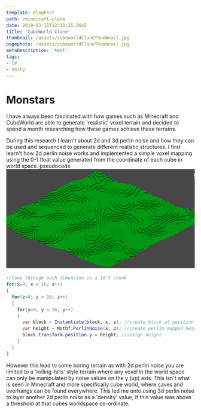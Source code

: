 ```yaml
---
template: BlogPost
path: /minecraft-clone
date: 2019-03-11T12:12:25.364Z
title: 'CubeWorld Clone'
thumbnail: /assets/cubeworldCloneThumbnail.jpg
pagephoto: /assets/cubeworldCloneThumbnail.jpg
metaDescription: 'test'
tags:
- C#
- Unity
---
```

# Monstars

I have always been fascinated with how games such as Minecraft and CubeWorld are able to generate 'realistic' voxel terrain and decided to spend a month researching how these games achieve these terrains.

During this research I learn't about 2d and 3d perlin noise and how they can be used and sequenced to generate different realistic structures. I first learn't how 2d perlin noise works and implemented a simple voxel mapping using the 0-1 float value generated from the coordinate of each cube in world space.
pseudocode
![](/static/assets/perlin2d.png)

```csharp
//loop through each dimension in a 16^3 chunk
for(x=0; x < 16; x++)
{
  for(z=0; z < 16; z++)
  {
    for(y=0; y < 16; y++)
    {
      var block = Instantiate(block, x, z); //create block at position        
      var height = Mathf.PerlinNoise(x, z); //create perlin mapped height
      block.transform.position.y = height; //assign height
    }
  }
}

```
 However this lead to some boring terrain as with 2d perlin noise you are limited to a 'rolling-hills' style terrain where any voxel in the world space can only be manipulated by noise values on the y (up) axis. This isn't what is seen in Minecraft and more specifically cube world, where caves and overhangs can be found everywhere. This led me onto using 3d perlin noise to layer another 2d perlin noise as a 'density' value, if this value was above a threshold at that cubes worldspace co-ordinate.


